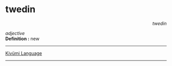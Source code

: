 
# twedin

<div align="right"><i>twedin</i></div>

*adjective*  
**Definition :** new  

---

[Kivümi Language](../README.md)

---
